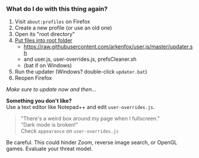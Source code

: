 ### What do I do with this thing again?

1. Visit `about:profiles` on Firefox
2. Create a new profile (or use an old one)
3. Open its "root directory"
4. [Put files into root folder](https://github.com/arkenfox/user.js/wiki/3.4-Apply-&-Update-&-Maintain#-apply)
    - https://raw.githubusercontent.com/arkenfox/user.js/master/updater.sh
    - and user.js, user-overrides.js, prefsCleaner.sh
    - (bat if on Windows)
5. Run the updater (Windows? double-click `updater.bat`)
6. Reopen Firefox

*Make sure to update now and then...*

**Something you don't like?**  
Use a text editor like Notepad++ and edit `user-overrides.js`.

> "There's a weird box around my page when I fullscreen."  
  "Dark mode is broken!"  
  Check `appearance` on `user-overrides.js`

Be careful. This could hinder Zoom, reverse image search, or OpenGL games. Evaluate your threat model.